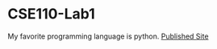 # CSE110-Lab1
My favorite programming language is python. 
[Published Site](https://davidwangwjh.github.io/CSE110-Lab1/)
